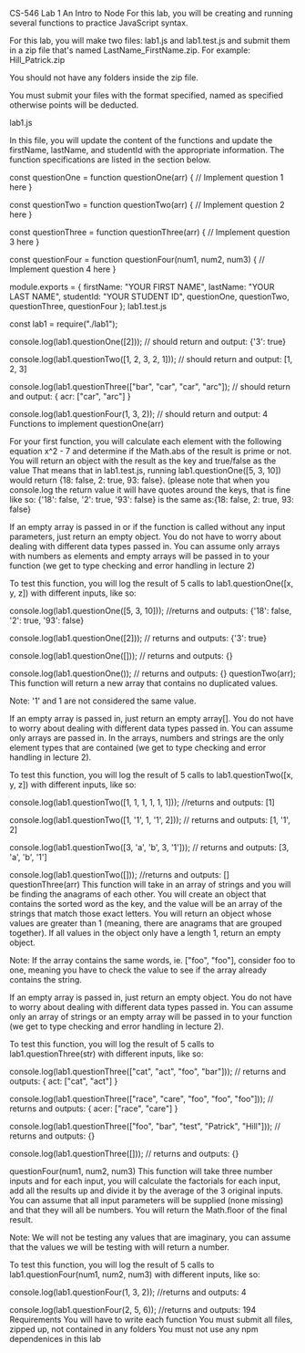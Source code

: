 CS-546 Lab 1
An Intro to Node
For this lab, you will be creating and running several functions to practice JavaScript syntax.

For this lab, you will make two files: lab1.js and lab1.test.js and submit them in a zip file that's named LastName_FirstName.zip. For example: Hill_Patrick.zip

You should not have any folders inside the zip file.

You must submit your files with the format specified, named as specified otherwise points will be deducted.

lab1.js

In this file, you will update the content of the functions and update the firstName, lastName, and studentId with the appropriate information. The function specifications are listed in the section below.

const questionOne = function questionOne(arr) {
    // Implement question 1 here
}

const questionTwo = function questionTwo(arr) { 
    // Implement question 2 here
}

const questionThree = function questionThree(arr) {
    // Implement question 3 here
}

const questionFour = function questionFour(num1, num2, num3) {
    // Implement question 4 here
}

module.exports = {
    firstName: "YOUR FIRST NAME", 
    lastName: "YOUR LAST NAME", 
    studentId: "YOUR STUDENT ID",
    questionOne,
    questionTwo,
    questionThree,
    questionFour
};
lab1.test.js

const lab1 = require("./lab1");

console.log(lab1.questionOne([2])); 
// should return and output: {'3': true} 

console.log(lab1.questionTwo([1, 2, 3, 2, 1])); 
// should return and output: [1, 2, 3] 

console.log(lab1.questionThree(["bar", "car", "car", "arc"]); 
// should return and output: { acr: ["car", "arc"] }

console.log(lab1.questionFour(1, 3, 2)); 
// should return and output: 4
Functions to implement
questionOne(arr)

For your first function, you will calculate each element with the following equation x^2 - 7 and determine if the Math.abs of the result is prime or not. You will return an object with the result as the key and true/false as the value That means that in lab1.test.js, running lab1.questionOne([5, 3, 10]) would return {18: false, 2: true, 93: false}. (please note that when you console.log the return value it will have quotes around the keys, that is fine like so: {'18': false, '2': true, '93': false} is the same as:{18: false, 2: true, 93: false}

If an empty array is passed in or if the function is called without any input parameters, just return an empty object.  You do not have to worry about dealing with different data types passed in.  You can assume only arrays with numbers as elements and empty arrays will be passed in to your function (we get to type checking and error handling in lecture 2)

To test this function, you will log the result of 5 calls to lab1.questionOne([x, y, z]) with different inputs, like so:

console.log(lab1.questionOne([5, 3, 10])); 
//returns and outputs: {'18': false, '2': true, '93': false}

console.log(lab1.questionOne([2])); 
// returns and outputs: {'3': true} 

console.log(lab1.questionOne([])); 
// returns and outputs: {}

console.log(lab1.questionOne()); 
// returns and outputs: {}
questionTwo(arr);
This function will return a new array that contains no duplicated values.

Note: '1' and 1 are not considered the same value.

If an empty array is passed in, just return an empty array[].  You do not have to worry about dealing with different data types passed in. You can assume only arrays are passed in. In the arrays, numbers and strings are the only element types that are contained (we get to type checking and error handling in lecture 2).

To test this function, you will log the result of 5 calls to lab1.questionTwo([x, y, z]) with different inputs, like so:

console.log(lab1.questionTwo([1, 1, 1, 1, 1, 1])); 
//returns and outputs: [1]

console.log(lab1.questionTwo([1, '1', 1, '1', 2])); 
// returns and outputs: [1, '1', 2] 

console.log(lab1.questionTwo([3, 'a', 'b', 3, '1'])); 
// returns and outputs: [3, 'a', 'b', '1']

console.log(lab1.questionTwo([])); 
//returns and outputs: []
questionThree(arr)
This function will take in an array of strings and you will be finding the anagrams of each other. You will create an object that contains the sorted word as the key, and the value will be an array of the strings that match those exact letters. You will return an object whose values are greater than 1 (meaning, there are anagrams that are grouped together). If all values in the object only have a length 1, return an empty object.

Note: If the array contains the same words, ie. ["foo", "foo"], consider foo to one, meaning you have to check the value to see if the array already contains the string.

If an empty array is passed in, just return an empty object.  You do not have to worry about dealing with different data types passed in. You can assume only an array of strings or an empty array will be passed in to your function (we get to type checking and error handling in lecture 2).

To test this function, you will log the result of 5 calls to lab1.questionThree(str) with different inputs, like so:

console.log(lab1.questionThree(["cat", "act", "foo", "bar"])); 
// returns and outputs: { act: ["cat", "act"] }

console.log(lab1.questionThree(["race", "care", "foo", "foo", "foo"]));
// returns and outputs: { acer: ["race", "care"] } 

console.log(lab1.questionThree(["foo", "bar", "test", "Patrick", "Hill"]));
// returns and outputs: {}

console.log(lab1.questionThree([])); 
// returns and outputs: {}
 

questionFour(num1, num2, num3)
This function will take three number inputs and for each input, you will calculate the factorials for each input, add all the results up and divide it by the average of the 3 original inputs. You can assume that all input parameters will be supplied (none missing) and that they will all be numbers. You will return the Math.floor of the final result.

Note: We will not be testing any values that are imaginary, you can assume that the values we will be testing with will return a number.

To test this function, you will log the result of 5 calls to lab1.questionFour(num1, num2, num3) with different inputs, like so:

console.log(lab1.questionFour(1, 3, 2)); 
//returns and outputs: 4

console.log(lab1.questionFour(2, 5, 6)); 
//returns and outputs: 194 
Requirements
You will have to write each function
You must submit all files, zipped up, not contained in any folders
You must not use any npm dependenices in this lab
